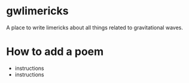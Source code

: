 # gwlimericks

A place to write limericks about all things related to gravitational waves. 

# How to add a poem 

* instructions
* instructions 
